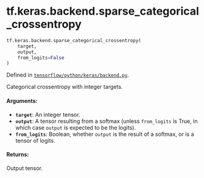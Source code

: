 <div itemscope itemtype="http://developers.google.com/ReferenceObject">
<meta itemprop="name" content="tf.keras.backend.sparse_categorical_crossentropy" />
</div>

# tf.keras.backend.sparse_categorical_crossentropy

``` python
tf.keras.backend.sparse_categorical_crossentropy(
    target,
    output,
    from_logits=False
)
```



Defined in [`tensorflow/python/keras/backend.py`](https://www.tensorflow.org/code/tensorflow/python/keras/backend.py).

Categorical crossentropy with integer targets.

#### Arguments:

* <b>`target`</b>: An integer tensor.
* <b>`output`</b>: A tensor resulting from a softmax
        (unless `from_logits` is True, in which
        case `output` is expected to be the logits).
* <b>`from_logits`</b>: Boolean, whether `output` is the
        result of a softmax, or is a tensor of logits.


#### Returns:

Output tensor.
